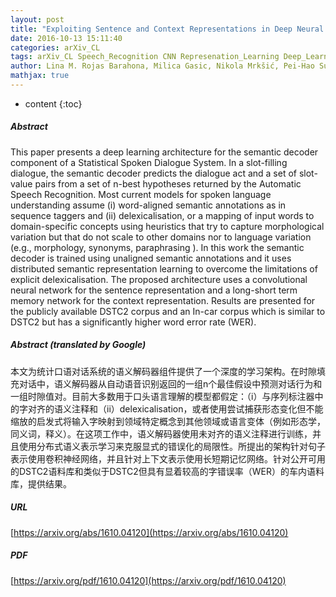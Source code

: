 ```yaml
---
layout: post
title: "Exploiting Sentence and Context Representations in Deep Neural Models for Spoken Language Understanding"
date: 2016-10-13 15:11:40
categories: arXiv_CL
tags: arXiv_CL Speech_Recognition CNN Represenation_Learning Deep_Learning Recognition
author: Lina M. Rojas Barahona, Milica Gasic, Nikola Mrkšić, Pei-Hao Su, Stefan Ultes, Tsung-Hsien Wen, Steve Young
mathjax: true
---
```


* content
{:toc}

##### Abstract
This paper presents a deep learning architecture for the semantic decoder component of a Statistical Spoken Dialogue System. In a slot-filling dialogue, the semantic decoder predicts the dialogue act and a set of slot-value pairs from a set of n-best hypotheses returned by the Automatic Speech Recognition. Most current models for spoken language understanding assume (i) word-aligned semantic annotations as in sequence taggers and (ii) delexicalisation, or a mapping of input words to domain-specific concepts using heuristics that try to capture morphological variation but that do not scale to other domains nor to language variation (e.g., morphology, synonyms, paraphrasing ). In this work the semantic decoder is trained using unaligned semantic annotations and it uses distributed semantic representation learning to overcome the limitations of explicit delexicalisation. The proposed architecture uses a convolutional neural network for the sentence representation and a long-short term memory network for the context representation. Results are presented for the publicly available DSTC2 corpus and an In-car corpus which is similar to DSTC2 but has a significantly higher word error rate (WER).

##### Abstract (translated by Google)
本文为统计口语对话系统的语义解码器组件提供了一个深度的学习架构。在时隙填充对话中，语义解码器从自动语音识别返回的一组n个最佳假设中预测对话行为和一组时隙值对。目前大多数用于口头语言理解的模型都假定：（i）与序列标注器中的字对齐的语义注释和（ii）delexicalisation，或者使用尝试捕获形态变化但不能缩放的启发式将输入字映射到领域特定概念到其他领域或语言变体（例如形态学，同义词，释义）。在这项工作中，语义解码器使用未对齐的语义注释进行训练，并且使用分布式语义表示学习来克服显式的错误化的局限性。所提出的架构针对句子表示使用卷积神经网络，并且针对上下文表示使用长短期记忆网络。针对公开可用的DSTC2语料库和类似于DSTC2但具有显着较高的字错误率（WER）的车内语料库，提供结果。

##### URL
[https://arxiv.org/abs/1610.04120](https://arxiv.org/abs/1610.04120)

##### PDF
[https://arxiv.org/pdf/1610.04120](https://arxiv.org/pdf/1610.04120)

